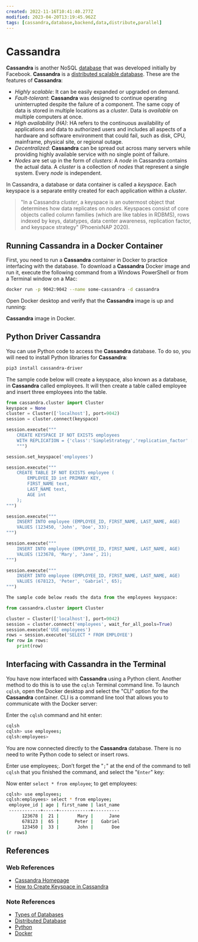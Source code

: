 ```yaml
---
created: 2022-11-16T10:41:40.277Z
modified: 2023-04-20T13:19:45.962Z
tags: [cassandra,database,backend,data,distribute,parallel]
---
```

# Cassandra

**Cassandra** is another NoSQL [database][db-types-zk] that
was developed initially by Facebook.
**Cassandra** is a [distributed scalable database][dist-db-zk].
These are the features of **Cassandra**:

* *Highly scalable*: It can be easily expanded or upgraded on demand.
* *Fault-tolerant*: **Cassandra** was designed to
continue operating uninterrupted despite the failure of a component.
The same copy of data is stored in multiple locations as a *cluster*.
Data is *available* on multiple computers at once.
* *High availability (HA)*: HA refers to the continuous availability of
applications and data to authorized users and
includes all aspects of a hardware and software environment that could fail,
such as disk, CPU, mainframe, physical site, or regional outage.
* *Decentralized*: **Cassandra** can be spread out across many servers while
providing highly available service with no single point of failure.
* *Nodes* are set up in the form of *clusters*:
A *node* in Cassandra contains the actual data.
A *cluster* is a collection of *nodes* that represent a single system.
Every *node* is independent.

In Cassandra, a database or data container is called a *keyspace*.
Each keyspace is a separate entity created for each application within a *cluster*.

>"In a Cassandra *cluster*, a keyspace is an outermost object that
>determines how data replicates on *nodes*.
>Keyspaces consist of core objects called column families
>(which are like tables in RDBMS), rows indexed by keys, datatypes,
>data center awareness, replication factor, and keyspace strategy" (PhoenixNAP 2020).

## Running Cassandra in a Docker Container

First, you need to run a **Cassandra** container in Docker to
practice interfacing with the database.
To download a **Cassandra** Docker image and run it,
execute the following command from a Windows PowerShell or
from a Terminal window on a Mac:

```sh
docker run -p 9042:9042 --name some-cassandra -d cassandra
```

Open Docker desktop and verify that the **Cassandra** image is up and running:

**Cassandra** image in Docker.

## Python Driver Cassandra

You can use Python code to access the **Cassandra** database.
To do so, you will need to install Python libraries for **Cassandra**:

```sh
pip3 install cassandra-driver
```

The sample code below will create a keyspace, also known as a database,
in **Cassandra** called employees.
It will then create a table called employee and
insert three employees into the table.

```py
from cassandra.cluster import Cluster
keyspace = None
cluster = Cluster(['localhost'], port=9042)
session = cluster.connect(keyspace)

session.execute("""
    CREATE KEYSPACE IF NOT EXISTS employees
    WITH REPLICATION = {'class':'SimpleStrategy','replication_factor' :1};
    """)

session.set_keyspace('employees')

session.execute("""
    CREATE TABLE IF NOT EXISTS employee (
        EMPLOYEE_ID int PRIMARY KEY,
        FIRST_NAME text,
        LAST_NAME text,
        AGE int
    );
""")

session.execute("""
    INSERT INTO employee (EMPLOYEE_ID, FIRST_NAME, LAST_NAME, AGE)
    VALUES (123450, 'John', 'Doe', 33);
""")

session.execute("""
    INSERT INTO employee (EMPLOYEE_ID, FIRST_NAME, LAST_NAME, AGE)
    VALUES (123678, 'Mary', 'Jane', 21);
""")

session.execute("""
    INSERT INTO employee (EMPLOYEE_ID, FIRST_NAME, LAST_NAME, AGE)
    VALUES (678123, 'Peter', 'Gabriel', 65);
""")

The sample code below reads the data from the employees keyspace:

from cassandra.cluster import Cluster

cluster = Cluster(['localhost'], port=9042)
session = cluster.connect('employees', wait_for_all_pools=True)
session.execute('USE employees')
rows = session.execute('SELECT * FROM EMPLOYEE')
for row in rows:
    print(row)
```

## Interfacing with Cassandra in the Terminal

You have now interfaced with **Cassandra** using a Python client.
Another method to do this is to use the `cqlsh` Terminal command line.
To launch `cqlsh`, open the Docker desktop and select the "CLI" option for
the **Cassandra** container.
CLI is a command line tool that allows you to communicate with the Docker server:

Enter the `cqlsh` command and hit enter:

```sh
cqlsh
cqlsh> use employees;
cqlsh:employees>
```

You are now connected directly to the **Cassandra** database.
There is no need to write Python code to select or insert rows.

Enter use employees;. Don’t forget the "`;`" at
the end of the command to tell `cqlsh` that you finished the command,
and select the "`Enter`" key:

Now enter `select * from employee`; to get employees:

```sh
cqlsh> use employees;
cqlsh:employees> select * from employee;
 employee_id | age | first_name | last_name
 ------------+-----+------------+----------
      123678 |  21 |       Mary |      Jane
      678123 |  65 |      Peter |   Gabriel
      123450 |  33 |       John |       Doe
(r rows)
```

## References

### Web References

* [Cassandra Homepage][cassandra-index]
* [How to Create Keyspace in Cassandra][phoenix-nap-cassandra-keyspace]

<!-- Hidden References -->
[cassandra-index]: https://cassandra.apache.org/_/index.html "Cassandra Homepage"
[phoenix-nap-cassandra-keyspace]: https://developer.mozilla.org/en-US/docs/Web/HTTP/Cookies "How to Create Keyspace in Cassandra"

### Note References

* [Types of Databases][db-types-zk]
* [Distributed Database][dist-db-zk]
* [Python][py-zk]
* [Docker][docker-zk]

<!-- Hidden References -->
[db-types-zk]: ./types-of-database.md "Types of Databases"
[dist-db-zk]: ./distributed-database.md "Distributed Database"
[py-zk]: ./python.md "Python"
[docker-zk]: ./docker.md "Docker"
